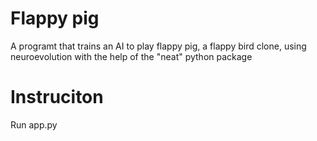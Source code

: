 # Flappy pig

A programt that trains an AI to play flappy pig, a flappy bird clone, using neuroevolution with the help of the "neat" python package

# Instruciton

Run app.py
